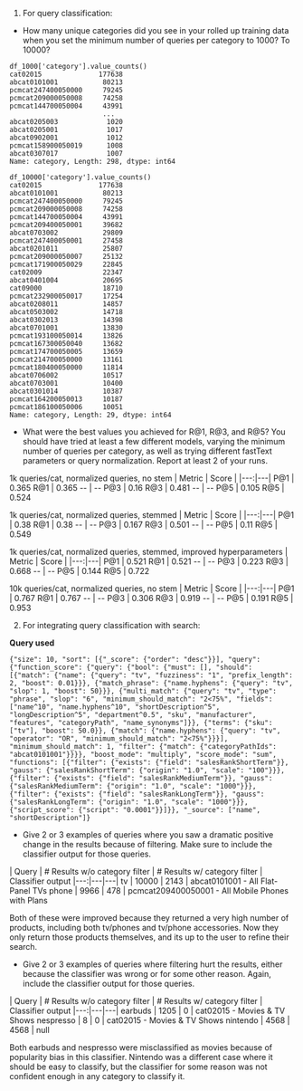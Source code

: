 1. For query classification:

- How many unique categories did you see in your rolled up training data when you set the minimum number of queries per category to 1000? To 10000?
```
df_1000['category'].value_counts()
cat02015              177638
abcat0101001           80213
pcmcat247400050000     79245
pcmcat209000050008     74258
pcmcat144700050004     43991
                       ...  
abcat0205003            1020
abcat0205001            1017
abcat0902001            1012
pcmcat158900050019      1008
abcat0307017            1007
Name: category, Length: 298, dtype: int64

df_10000['category'].value_counts()
cat02015              177638
abcat0101001           80213
pcmcat247400050000     79245
pcmcat209000050008     74258
pcmcat144700050004     43991
pcmcat209400050001     39682
abcat0703002           29809
pcmcat247400050001     27458
abcat0201011           25807
pcmcat209000050007     25132
pcmcat171900050029     22845
cat02009               22347
abcat0401004           20695
cat09000               18710
pcmcat232900050017     17254
abcat0208011           14857
abcat0503002           14718
abcat0302013           14398
abcat0701001           13830
pcmcat193100050014     13826
pcmcat167300050040     13682
pcmcat174700050005     13659
pcmcat214700050000     13161
pcmcat180400050000     11814
abcat0706002           10517
abcat0703001           10400
abcat0301014           10387
pcmcat164200050013     10187
pcmcat186100050006     10051
Name: category, Length: 29, dtype: int64
```


- What were the best values you achieved for R@1, R@3, and R@5? You should have tried at least a few different models, varying the minimum number of queries per category, as well as trying different fastText parameters or query normalization. Report at least 2 of your runs.

1k queries/cat, normalized queries, no stem
| Metric | Score |
|---:|---|
P@1 | 0.365
R@1 | 0.365
--  | --
P@3 | 0.16
R@3 | 0.481
--  | --
P@5 | 0.105
R@5 | 0.524

1k queries/cat, normalized queries, stemmed
| Metric | Score |
|---:|---|
P@1 | 0.38
R@1 | 0.38
--  | --
P@3 | 0.167
R@3 | 0.501
--  | --
P@5 | 0.11
R@5 | 0.549

1k queries/cat, normalized queries, stemmed, improved hyperparameters
| Metric | Score |
|---:|---|
P@1 | 0.521
R@1 | 0.521
--  | --
P@3 | 0.223
R@3 | 0.668
--  | --
P@5 | 0.144
R@5 | 0.722

10k queries/cat, normalized queries, no stem
| Metric | Score |
|---:|---|
P@1 | 0.767
R@1 | 0.767
--  | --
P@3 | 0.306
R@3 | 0.919
--  | --
P@5 | 0.191
R@5 | 0.953

2. For integrating query classification with search:

**Query used**
```
{"size": 10, "sort": [{"_score": {"order": "desc"}}], "query": {"function_score": {"query": {"bool": {"must": [], "should": [{"match": {"name": {"query": "tv", "fuzziness": "1", "prefix_length": 2, "boost": 0.01}}}, {"match_phrase": {"name.hyphens": {"query": "tv", "slop": 1, "boost": 50}}}, {"multi_match": {"query": "tv", "type": "phrase", "slop": "6", "minimum_should_match": "2<75%", "fields": ["name^10", "name.hyphens^10", "shortDescription^5", "longDescription^5", "department^0.5", "sku", "manufacturer", "features", "categoryPath", "name_synonyms"]}}, {"terms": {"sku": ["tv"], "boost": 50.0}}, {"match": {"name.hyphens": {"query": "tv", "operator": "OR", "minimum_should_match": "2<75%"}}}], "minimum_should_match": 1, "filter": {"match": {"categoryPathIds": "abcat0101001"}}}}, "boost_mode": "multiply", "score_mode": "sum", "functions": [{"filter": {"exists": {"field": "salesRankShortTerm"}}, "gauss": {"salesRankShortTerm": {"origin": "1.0", "scale": "100"}}}, {"filter": {"exists": {"field": "salesRankMediumTerm"}}, "gauss": {"salesRankMediumTerm": {"origin": "1.0", "scale": "1000"}}}, {"filter": {"exists": {"field": "salesRankLongTerm"}}, "gauss": {"salesRankLongTerm": {"origin": "1.0", "scale": "1000"}}}, {"script_score": {"script": "0.0001"}}]}}, "_source": ["name", "shortDescription"]}
```

- Give 2 or 3 examples of queries where you saw a dramatic positive change in the results because of filtering. Make sure to include the classifier output for those queries.

| Query | # Results w/o category filter | # Results w/ category filter | Classifier output
|---:|---|---|
tv | 10000 | 2143 | abcat0101001 - All Flat-Panel TVs
phone | 9966 | 478 | pcmcat209400050001 - All Mobile Phones with Plans

Both of these were improved because they returned a very high number of products, including both tv/phones and tv/phone accessories. Now they only return those products themselves, and its up to the user to refine their search.

- Give 2 or 3 examples of queries where filtering hurt the results, either because the classifier was wrong or for some other reason. Again, include the classifier output for those queries.

| Query | # Results w/o category filter | # Results w/ category filter | Classifier output
|---:|---|---|
earbuds | 1205 | 0 | cat02015 - Movies & TV Shows
nespresso | 8 | 0 | cat02015 - Movies & TV Shows
nintendo | 4568 | 4568 | null

Both earbuds and nespresso were misclassified as movies because of popularity bias in this classifier. Nintendo was a different case where it should be easy to classify, but the classifier for some reason was not confident enough in any category to classify it.